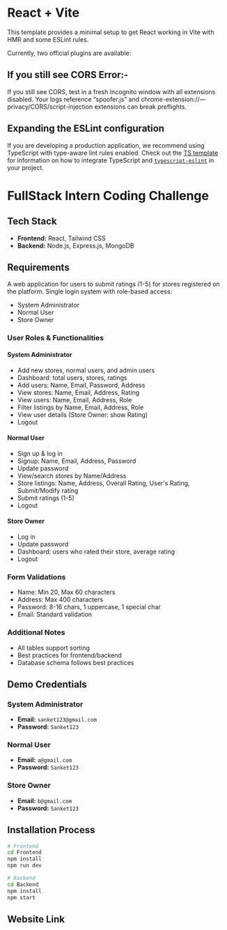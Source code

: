 # React + Vite

This template provides a minimal setup to get React working in Vite with HMR and some ESLint rules.

Currently, two official plugins are available:

## If you still see CORS Error:-
If you still see CORS, test in a fresh Incognito window with all extensions disabled. Your logs reference “spoofer.js” and chrome-extension://—privacy/CORS/script-injection extensions can break preflights.


## Expanding the ESLint configuration

If you are developing a production application, we recommend using TypeScript with type-aware lint rules enabled. Check out the [TS template](https://github.com/vitejs/vite/tree/main/packages/create-vite/template-react-ts) for information on how to integrate TypeScript and [`typescript-eslint`](https://typescript-eslint.io) in your project.
# FullStack Intern Coding Challenge

## Tech Stack

- **Frontend:** React, Tailwind CSS
- **Backend:** Node.js, Express.js, MongoDB

## Requirements
A web application for users to submit ratings (1-5) for stores registered on the platform. Single login system with role-based access:
- System Administrator
- Normal User
- Store Owner

### User Roles & Functionalities

#### System Administrator
- Add new stores, normal users, and admin users
- Dashboard: total users, stores, ratings
- Add users: Name, Email, Password, Address
- View stores: Name, Email, Address, Rating
- View users: Name, Email, Address, Role
- Filter listings by Name, Email, Address, Role
- View user details (Store Owner: show Rating)
- Logout

#### Normal User
- Sign up & log in
- Signup: Name, Email, Address, Password
- Update password
- View/search stores by Name/Address
- Store listings: Name, Address, Overall Rating, User's Rating, Submit/Modify rating
- Submit ratings (1-5)
- Logout

#### Store Owner
- Log in
- Update password
- Dashboard: users who rated their store, average rating
- Logout

### Form Validations
- Name: Min 20, Max 60 characters
- Address: Max 400 characters
- Password: 8-16 chars, 1 uppercase, 1 special char
- Email: Standard validation

### Additional Notes
- All tables support sorting
- Best practices for frontend/backend
- Database schema follows best practices

## Demo Credentials

### System Administrator
- **Email:** `sanket123@gmail.com`
- **Password:** `Sanket123`

### Normal User
- **Email:** `a@gmail.com`
- **Password:** `Sanket123`

### Store Owner
- **Email:** `b@gmail.com`
- **Password:** `Sanket123`

## Installation Process

```bash
# Frontend
cd Frontend
npm install
npm run dev

# Backend
cd Backend
npm install
npm start
```

## Website Link

<!-- Add your deployed website link here -->

